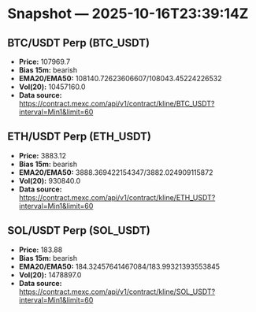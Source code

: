 # Snapshot — 2025-10-16T23:39:14Z

## BTC/USDT Perp (BTC_USDT)
- **Price:** 107969.7
- **Bias 15m:** bearish
- **EMA20/EMA50:** 108140.72623606607/108043.45224226532
- **Vol(20):** 10457160.0
- **Data source:** https://contract.mexc.com/api/v1/contract/kline/BTC_USDT?interval=Min1&limit=60

## ETH/USDT Perp (ETH_USDT)
- **Price:** 3883.12
- **Bias 15m:** bearish
- **EMA20/EMA50:** 3888.369422154347/3882.024909115872
- **Vol(20):** 930840.0
- **Data source:** https://contract.mexc.com/api/v1/contract/kline/ETH_USDT?interval=Min1&limit=60

## SOL/USDT Perp (SOL_USDT)
- **Price:** 183.88
- **Bias 15m:** bearish
- **EMA20/EMA50:** 184.32457641467084/183.99321393553845
- **Vol(20):** 1478897.0
- **Data source:** https://contract.mexc.com/api/v1/contract/kline/SOL_USDT?interval=Min1&limit=60

